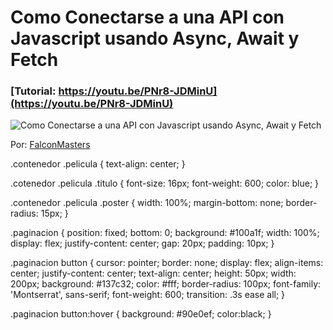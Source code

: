 # Como Conectarse a una API con Javascript usando Async, Await y Fetch
### [Tutorial: https://youtu.be/PNr8-JDMinU](https://youtu.be/PNr8-JDMinU)

![Como Conectarse a una API con Javascript usando Async, Await y Fetch](https://raw.githubusercontent.com/falconmasters/como-conectarse-a-una-api-javascript/master/img/thumb.png)

Por: [FalconMasters](http://www.falconmasters.com)




.contenedor .pelicula {
	text-align: center;
}

.cotenedor .pelicula .titulo {
	font-size: 16px;
	font-weight: 600;
  color: blue;
}

.contenedor .pelicula .poster {
	width: 100%;
	margin-bottom: none;
	border-radius: 15px;
}

.paginacion {
	position: fixed;
	bottom: 0;
	background: #100a1f;
	width: 100%;
	display: flex;
	justify-content: center;
	gap: 20px;
	padding: 10px;
}

.paginacion button {
	cursor: pointer;
	border: none;
	display: flex;
	align-items: center;
	justify-content: center;
	text-align: center;
	height: 50px;
	width: 200px;
	background: #137c32;
	color: #fff;
	border-radius: 100px;
	font-family: 'Montserrat', sans-serif;
	font-weight: 600;
	transition: .3s ease all;
}

.paginacion button:hover {
	background: #90e0ef;
	color:black;
}